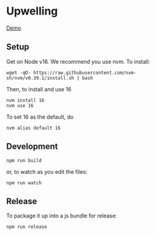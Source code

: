 # Upwelling

[Demo](https://upwelling.vercel.app/)

## Setup 

Get on Node v16. We recommend you use nvm. To install:

```
wget -qO- https://raw.githubusercontent.com/nvm-sh/nvm/v0.39.1/install.sh | bash
```

Then, to install and use 16

```
nvm install 16
nvm use 16
```

To set 16 as the default, do

```
nvm alias default 16
```

## Development

```
npm run build
```

or, to watch as you edit the files:

```
npm run watch
```

## Release

To package it up into a js bundle for release:

```
npm run release
```